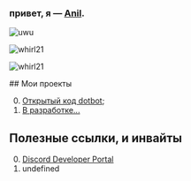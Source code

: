 ### привет, я — [Anil](https://discord.com/users/887303819300577291).
<div align="left"><img alt="uwu"src="https://discord.c99.nl/widget/theme-4/887303819300577291.png"></div>
<p align="left"> <img src="https://komarev.com/ghpvc/?username=Anild3v&label=Profile%20views&color=0e75b6&style=flat" alt="whirl21" /> </p>
<p align="left"> <img src="https://komarev.com/ghpvc/?username=Anild3v&label=Profile%20stars&color=0e75b6&style=flat" alt="whirl21" /> </p>
## Мои проекты

0. [Открытый код dotbot](https://github.com/nowertydev/opendot);
1. [В разработке...](https://www.youtube.com/watch?v=dQw4w9WgXcQ)

## Полезные ссылки, и инвайты

0. [Discord Developer Portal](https://discord.dev)
1. undefined
